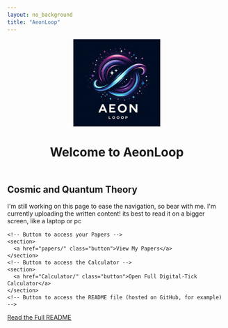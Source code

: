 ```yaml
---
layout: no_background
title: "AeonLoop"
---
```


<div>
  <header class="main-header">
    <img
      src="Images/AeonLoop_Logo.jpg"
      alt="AeonLoop Logo"
      style="max-width: 200px"
    />
    <h1>Welcome to AeonLoop</h1>
  </header>

  <main>
    <section>
      <h2>Cosmic and Quantum Theory</h2>
      <p>
        I'm still working on this page to ease the navigation, so bear with me.
        I'm currently uploading the written content! its best to read it on a
        bigger screen, like a laptop or pc
      </p>
    </section>

    <!-- Button to access your Papers -->
    <section>
      <a href="papers/" class="button">View My Papers</a>
    </section>
    <!-- Button to access the Calculator -->
    <section>
      <a href="Calculator/" class="button">Open Full Digital‑Tick Calculator</a>
    </section>
	<!-- Button to access the README file (hosted on GitHub, for example) -->
<section>
  <a href="https://cosmicreplicator.github.io/AeonLoop/papers/README.html" class="button" target="_blank">
    Read the Full README
  </a>
</section>

  </main>

  <!-- Add the comment section right before the closing body tag -->
  <div id="comments"></div>
  <script
    src="https://utteranc.es/client.js"
    repo="CosmicReplicator/AeonLoop"
    issue-term="pathname"
    theme="github-light"
    crossorigin="anonymous"
    async
  ></script>
</div>
<!-- End of no-bg-container -->
